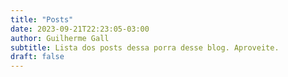 ```yaml
---
title: "Posts"
date: 2023-09-21T22:23:05-03:00
author: Guilherme Gall
subtitle: Lista dos posts dessa porra desse blog. Aproveite.
draft: false
---
```

